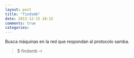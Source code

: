 ```yaml
---
layout: post
title: "findsmb"
date: 2013-12-15 18:15
comments: true
categories: 
---
```

Busca máquinas en la red que respondan al protocolo samba.

>$ findsmb -r

